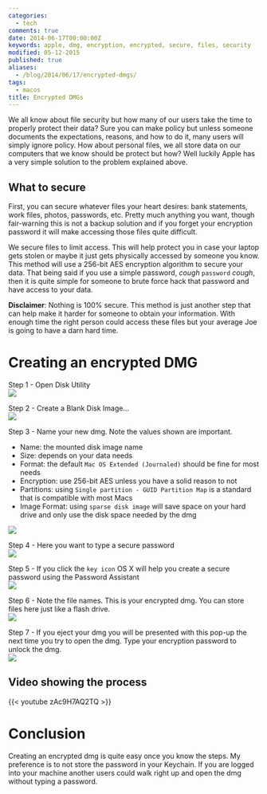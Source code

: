 ```yaml
---
categories:
  - tech
comments: true
date: 2014-06-17T00:00:00Z
keywords: apple, dmg, encryption, encrypted, secure, files, security
modified: 05-12-2015
published: true
aliases:
  - /blog/2014/06/17/encrypted-dmgs/
tags:
  - macos
title: Encrypted DMGs
---
```


We all know about file security but how many of our users take the time to properly protect their data? Sure you can make policy but unless someone documents the expectations, reasons, and how to do it, many users will simply ignore policy. How about personal files, we all store data on our computers that we know should be protect but how? Well luckily Apple has a very simple solution to the problem explained above.

## What to secure

First, you can secure whatever files your heart desires: bank statements, work files, photos, passwords, etc. Pretty much anything you want, though fair-warning this is not a backup solution and if you forget your encryption password it will make accessing those files quite difficult.

We secure files to limit access. This will help protect you in case your laptop gets stolen or maybe it just gets physically accessed by someone you know. This method will use a 256-bit AES encryption algorithm to secure your data. That being said if you use a simple password, _cough_ `password` _cough_, then it is quite simple for someone to brute force hack that password and have access to your data.

**Disclaimer**: Nothing is 100% secure. This method is just another step that can help make it harder for someone to obtain your information. With enough time the right person could access these files but your average Joe is going to have a darn hard time.

# Creating an encrypted DMG

Step 1 - Open Disk Utility  
![](/images/2014-06-17/step1.png)

Step 2 - Create a Blank Disk Image...  
![](/images/2014-06-17/step2.png)

Step 3 - Name your new dmg. Note the values shown are important.

- Name: the mounted disk image name
- Size: depends on your data needs
- Format: the default `Mac OS Extended (Journaled)` should be fine for most needs
- Encryption: use 256-bit AES unless you have a solid reason to not
- Partitions: using `Single partition - GUID Partition Map` is a standard that is compatible with most Macs
- Image Format: using `sparse disk image` will save space on your hard drive and only use the disk space needed by the dmg

![](/images/2014-06-17/step3.png)

Step 4 - Here you want to type a secure password  
![](/images/2014-06-17/step4.png)

Step 5 - If you click the `key icon` OS X will help you create a secure password using the Password Assistant  
![](/images/2014-06-17/step5.png)

Step 6 - Note the file names. This is your encrypted dmg. You can store files here just like a flash drive.  
![](/images/2014-06-17/step6.png)

Step 7 - If you eject your dmg you will be presented with this pop-up the next time you try to open the dmg. Type your encryption password to unlock the dmg.  
![](/images/2014-06-17/step7.png)

## Video showing the process

{{< youtube zAc9H7AQ2TQ >}}

# Conclusion

Creating an encrypted dmg is quite easy once you know the steps. My preference is to not store the password in your Keychain. If you are logged into your machine another users could walk right up and open the dmg without typing a password.
